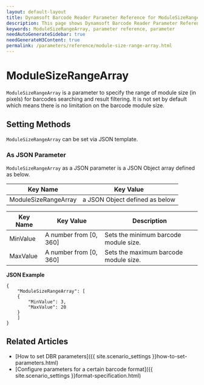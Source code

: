 ```yaml
---
layout: default-layout
title: Dynamsoft Barcode Reader Parameter Reference for ModuleSizeRangeArray
description: This page shows Dynamsoft Barcode Reader Parameter Reference for ModuleSizeRangeArray.
keywords: ModuleSizeRangeArray, parameter reference, parameter
needAutoGenerateSidebar: true
needGenerateH3Content: true
permalink: /parameters/reference/module-size-range-array.html
---
```



# ModuleSizeRangeArray 

`ModuleSizeRangeArray` is a parameter to specify the range of module size (in pixels) for barcodes searching and result filtering. It is not set by default which means there is no limitation on the barcode module size.

    
## Setting Methods
`ModuleSizeRangeArray` can be set via JSON template.

### As JSON Parameter
`ModuleSizeRangeArray` as a JSON parameter is a JSON Object array defined as below.   

| Key Name | Key Value |
| -------- | --------- |
| ModuleSizeRangeArray | a JSON Object defined as below |

| Key Name | Key Value | Description |
| -------- | --------- | ----------- |
| MinValue | A number from [0, 360] | Sets the minimum barcode module size.  |
| MaxValue | A number from [0, 360] | Sets the maximum barcode module size. |


**JSON Example**   
```
{
    "ModuleSizeRangeArray": [
    {
        "MinValue": 3,
        "MaxValue": 20
    }
    ]
}
```


<!--
## Impacts on Performance
### Speed
Enabling `ModuleSizeRangeArray` for filtering may speed up the process.

### Read Rate
Enabling `ModuleSizeRangeArray` to filter out results may reduce the Read Rate. 

### Accuracy
Enabling `ModuleSizeRangeArray` to filter out barcodes with small module size may improve the Accuracy.

-->
## Related Articles
- [How to set DBR parameters]({{ site.scenario_settings }}how-to-set-parameters.html)
- [Configure parameters for a certain barcode format]({{ site.scenario_settings }}format-specification.html)
